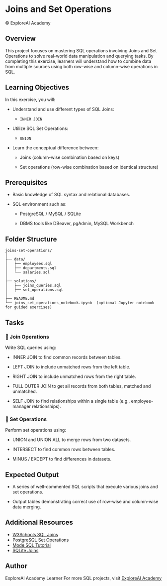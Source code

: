# Joins and Set Operations
© ExploreAI Academy

## Overview
This project focuses on mastering SQL operations involving Joins and Set Operations to solve real-world data manipulation and querying tasks. By completing this exercise, learners will understand how to combine data from multiple sources using both row-wise and column-wise operations in SQL.

## Learning Objectives
In this exercise, you will:

- Understand and use different types of SQL Joins:

  - `INNER JOIN`

- Utilize SQL Set Operations:

  - `UNION`
  
- Learn the conceptual difference between:

  - Joins (column-wise combination based on keys)
  
  - Set operations (row-wise combination based on identical structure)

## Prerequisites
- Basic knowledge of SQL syntax and relational databases.

- SQL environment such as:

  - PostgreSQL / MySQL / SQLite
  
  - DBMS tools like DBeaver, pgAdmin, MySQL Workbench
  

## Folder Structure
```
joins-set-operations/
│
├── data/
│   ├── employees.sql
│   ├── departments.sql
│   └── salaries.sql
│
├── solutions/
│   ├── joins_queries.sql
│   ├── set_operations.sql
│
├── README.md
└── joins_set_operations_notebook.ipynb  (optional Jupyter notebook for guided exercises)
```

## Tasks
### 🧩 Join Operations
Write SQL queries using:

  - INNER JOIN to find common records between tables.
  
  - LEFT JOIN to include unmatched rows from the left table.
  
  - RIGHT JOIN to include unmatched rows from the right table.
  
  - FULL OUTER JOIN to get all records from both tables, matched and unmatched.
  
  - SELF JOIN to find relationships within a single table (e.g., employee-manager relationships).

### 🧪 Set Operations
Perform set operations using:

  - UNION and UNION ALL to merge rows from two datasets.
  
  - INTERSECT to find common rows between tables.
  
  - MINUS / EXCEPT to find differences in datasets.

## Expected Output
  - A series of well-commented SQL scripts that execute various joins and set operations.
  
  - Output tables demonstrating correct use of row-wise and column-wise data merging.

## Additional Resources
  - [W3Schools SQL Joins](https://www.w3schools.com/sql/sql_join.asp)  
  - [PostgreSQL Set Operations](https://www.postgresql.org/docs/current/queries-union.html)  
  - [Mode SQL Tutorial](https://mode.com/sql-tutorial)  
  - [SQLite Joins](https://www.sqlitetutorial.net/sqlite-joins/)

## Author
ExploreAI Academy Learner
For more SQL projects, visit [ExploreAI Academy](https://www.explore.ai/about-exploreai)

